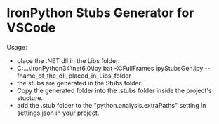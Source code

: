 # IronPython Stubs Generator for VSCode

Usage:
- place the .NET dll in the Libs folder.
- C:\...\IronPython34\net6.0\ipy.bat -X:FullFrames ipyStubsGen.ipy --fname_of_the_dll_placed_in_Libs_folder
- the stubs are generated in the Stubs folder.
- Copy the generated folder into the .stubs folder inside the project's stucture.
- add the .stub folder to the "python.analysis.extraPaths" setting in settings.json in your project.
